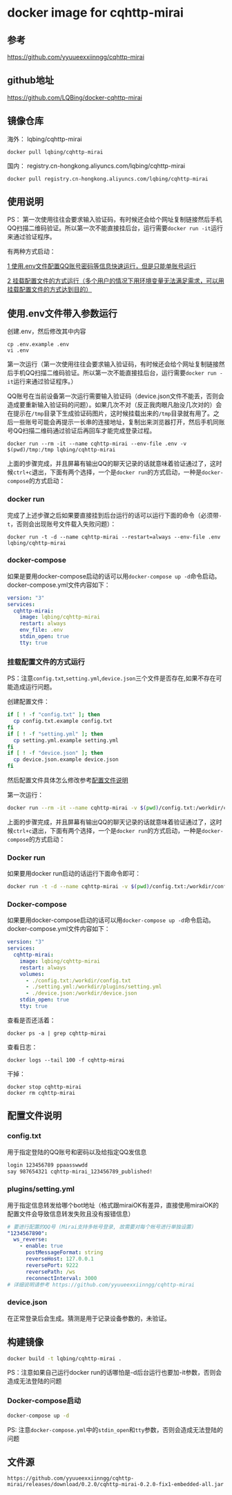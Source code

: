 # docker image for cqhttp-mirai

## 参考

https://github.com/yyuueexxiinngg/cqhttp-mirai

## github地址

https://github.com/LQBing/docker-cqhttp-mirai

## 镜像仓库

海外： lqbing/cqhttp-mirai

```shell script
docker pull lqbing/cqhttp-mirai
```

国内： registry.cn-hongkong.aliyuncs.com/lqbing/cqhttp-mirai

```shell script
docker pull registry.cn-hongkong.aliyuncs.com/lqbing/cqhttp-mirai
```

## 使用说明

PS： 第一次使用往往会要求输入验证码，有时候还会给个网址复制链接然后手机QQ扫描二维码验证。所以第一次不能直接挂后台，运行需要`docker run -it`运行来通过验证程序。

有两种方式启动：

[1 使用.env文件配置QQ账号密码等信息快速运行，但是只能单账号运行](#env)

[2 挂载配置文件的方式运行（多个用户的情况下用环境变量无法满足需求，可以用挂载配置文件的方式达到目的）](#mount)

## <span id="env">使用.env文件带入参数运行</span>

创建.env，然后修改其中内容

```shell script
cp .env.example .env
vi .env
```

第一次运行（第一次使用往往会要求输入验证码，有时候还会给个网址复制链接然后手机QQ扫描二维码验证。所以第一次不能直接挂后台，运行需要`docker run -it`运行来通过验证程序。）

QQ账号在当前设备第一次运行需要输入验证码（device.json文件不能丢，否则会造成要重新输入验证码的问题）。如果几次不对（反正我肉眼凡胎没几次对的）会在提示在`/tmp`目录下生成验证码图片，这时候挂载出来的`/tmp`目录就有用了。之后一些账号可能会再提示一长串的连接地址，复制出来浏览器打开，然后手机同账号QQ扫描二维码通过验证后再回车才能完成登录过程。

```shell script
docker run --rm -it --name cqhttp-mirai --env-file .env -v $(pwd)/tmp:/tmp lqbing/cqhttp-mirai
```

上面的步骤完成，并且屏幕有输出QQ的聊天记录的话就意味着验证通过了，这时候`ctrl+c`退出，下面有两个选择，一个是`docker run`的方式启动，一种是`docker-compose`的方式启动：

### docker run

完成了上述步骤之后如果要直接挂到后台运行的话可以运行下面的命令（必须带`-t`，否则会出现账号文件载入失败问题）：

```shell script
docker run -t -d --name cqhttp-mirai --restart=always --env-file .env  lqbing/cqhttp-mirai
```

### docker-compose

如果是要用docker-compose启动的话可以用`docker-compose up -d`命令启动。docker-compose.yml文件内容如下：

```yaml
version: "3"
services:
  cqhttp-mirai:
    image: lqbing/cqhttp-mirai
    restart: always
    env_file: .env
    stdin_open: true
    tty: true

```

### <span id="mount">挂载配置文件的方式运行</span>

PS：注意`config.txt`,`setting.yml`,`device.json`三个文件是否存在,如果不存在可能造成运行问题。

创建配置文件：

```bash
if [ ! -f "config.txt" ]; then
  cp config.txt.example config.txt
fi
if [ ! -f "setting.yml" ]; then
  cp setting.yml.example setting.yml
fi
if [ ! -f "device.json" ]; then
  cp device.json.example device.json
fi
```

然后配置文件具体怎么修改参考[配置文件说明](#config)

第一次运行：

```bash
docker run --rm -it --name cqhttp-mirai -v $(pwd)/config.txt:/workdir/config.txt -v $(pwd)/setting.yml:/workdir/plugins/setting.yml -v $(pwd)/device.json:/workdir/device.json -v $(pwd)/tmp:/tmp lqbing/cqhttp-mirai
```

上面的步骤完成，并且屏幕有输出QQ的聊天记录的话就意味着验证通过了，这时候`ctrl+c`退出，下面有两个选择，一个是`docker run`的方式启动，一种是`docker-compose`的方式启动：

### Docker run

如果要用docker run启动的话运行下面命令即可：

```bash
docker run -t -d --name cqhttp-mirai -v $(pwd)/config.txt:/workdir/config.txt -v $(pwd)/setting.yml:/workdir/plugins/setting.yml -v $(pwd)/device.json:/workdir/device.json -v $(pwd)/tmp:/tmp lqbing/cqhttp-mirai
```

### Docker-compose

如果要用docker-compose启动的话可以用`docker-compose up -d`命令启动。docker-compose.yml文件内容如下：

```yaml
version: "3"
services:
  cqhttp-mirai:
    image: lqbing/cqhttp-mirai
    restart: always
    volumes:
      - ./config.txt:/workdir/config.txt
      - ./setting.yml:/workdir/plugins/setting.yml
      - ./device.json:/workdir/device.json
    stdin_open: true
    tty: true
```

查看是否还活着：

```shell script
docker ps -a | grep cqhttp-mirai
```

查看日志：

```shell script
docker logs --tail 100 -f cqhttp-mirai
```

干掉：

```shell script
docker stop cqhttp-mirai
docker rm cqhttp-mirai
```

## <a id="config">配置文件说明</a>

### config.txt

用于指定登陆的QQ账号和密码以及给指定QQ发信息

```txt
login 123456789 ppaasswwdd
say 987654321 cqhttp-mirai_123456789_published!

```

### plugins/setting.yml

用于指定信息转发给哪个bot地址（格式跟miraiOK有差异，直接使用miraiOK的配置文件会导致信息转发失败且没有报错信息）

```yaml
# 要进行配置的QQ号 (Mirai支持多帐号登录, 故需要对每个帐号进行单独设置)
"1234567890":
  ws_reverse:
    - enable: true
      postMessageFormat: string
      reverseHost: 127.0.0.1
      reversePort: 9222
      reversePath: /ws
      reconnectInterval: 3000
# 详细说明请参考 https://github.com/yyuueexxiinngg/cqhttp-mirai
```

### device.json

在正常登录后会生成。猜测是用于记录设备参数的，未验证。

## 构建镜像

```bash
docker build -t lqbing/cqhttp-mirai .
```

PS：注意如果自己运行docker run的话哪怕是-d后台运行也要加-it参数，否则会造成无法登陆的问题

### Docker-compose启动

```bash
docker-compose up -d
```

PS: 注意`docker-compose.yml`中的`stdin_open`和`tty`参数，否则会造成无法登陆的问题

## 文件源

```text
https://github.com/yyuueexxiinngg/cqhttp-mirai/releases/download/0.2.0/cqhttp-mirai-0.2.0-fix1-embedded-all.jar
```
